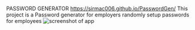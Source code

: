 PASSWORD GENERATOR
https://sirmac006.github.io/PasswordGen/
This project is a Password generator for employers randomly setup passwords for employees
![screenshot of app](./PasswordGen/assest/Screenshot%202024-01-17%20174040.png)